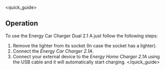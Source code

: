 <quick_guide> 
## Operation

To use the Energy Car Charger Dual 2.1 A just follow the following steps:

1.	Remove the lighter from its socket (In case the socket has a lighter).
2.	Connect the *Energy Car Charger 2.1A*.
3.	Connect your external device to the *Energy Home Charger 2.1A* using the USB cable and it will automatically start charging.
</quick_guide> 
